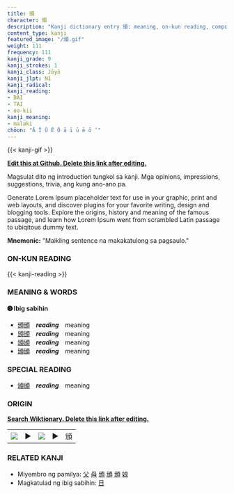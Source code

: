 ```yaml
---
title: 頒
character: 頒
description: "Kanji dictionary entry 頒: meaning, on-kun reading, compounds, origin, related kanji"
content_type: kanji
featured_image: "/頒.gif"
weight: 111
frequency: 111
kanji_grade: 9
kanji_strokes: 1
kanji_class: Jōyō
kanji_jlpt: N1
kanji_radical: 
kanji_reading: 
- DAI
- TAI
- oo-kii
kanji_meaning:
- malaki
chōon: "Ā Ī Ū Ē Ō ā ī ū ē ō ’"
---
```

[//]: # (Don't edit the line below. Kanji animated GIF code is automatically generated.)
{{< kanji-gif >}}

[//]: # (Edit below this line.)

**[Edit this at Github. Delete this link after editing.](https://github.com/tim0g/tim/tree/main/content/kanji/頒/index.md)**

Magsulat dito ng introduction tungkol sa kanji. Mga opinions, impressions, suggestions, trivia, ang kung ano-ano pa.

Generate Lorem Ipsum placeholder text for use in your graphic, print and web layouts, and discover plugins for your favorite writing, design and blogging tools. Explore the origins, history and meaning of the famous passage, and learn how Lorem Ipsum went from scrambled Latin passage to ubiqitous dummy text.
 
**Mnemonic:** "Maikling sentence na makakatulong sa pagsaulo."

### ON-KUN READING

[//]: # (Don't edit the line below. ON-KUN READING code is automatically generated.)
{{< kanji-reading >}}

### MEANING & WORDS

#### ➊ **Ibig sabihin**
  - [頒](../頒)[頒](../頒)　***reading***　meaning
  - [頒](../頒)[頒](../頒)　***reading***　meaning
  - [頒](../頒)[頒](../頒)　***reading***　meaning
  - [頒](../頒)[頒](../頒)　***reading***　meaning

### SPECIAL READING
  - [頒](../頒)[頒](../頒)　***reading***　meaning

### ORIGIN

**[Search Wiktionary. Delete this link after editing.](https://wiktionary.org/wiki/頒)**
<table class="kanji-table"><tr><td>
<img src="60px-頒-bronze.svg.png">
</td><td>▶</td><td>
<img src="60px-頒-oracle.svg.png">
</td><td>▶</td>
<td class="kanji-origin">頒</td>
</tr></table>

### RELATED KANJI
- Miyembro ng pamilya: [父](../父) [母](../母) [頒](../頒) [頒](../頒) [頒](../頒) [娘](../娘)
- Magkatulad ng ibig sabihin: [日](../日)
